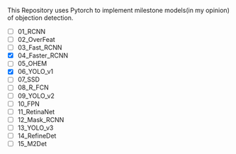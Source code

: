 This Repository uses Pytorch to implement milestone models(in my opinion) of objection detection.

+ [ ] 01_RCNN
+ [ ] 02_OverFeat
+ [ ] 03_Fast_RCNN
+ [x] 04_Faster_RCNN
+ [ ] 05_OHEM
+ [x] 06_YOLO_v1
+ [ ] 07_SSD
+ [ ] 08_R_FCN
+ [ ] 09_YOLO_v2
+ [ ] 10_FPN
+ [ ] 11_RetinaNet
+ [ ] 12_Mask_RCNN
+ [ ] 13_YOLO_v3
+ [ ] 14_RefineDet
+ [ ] 15_M2Det